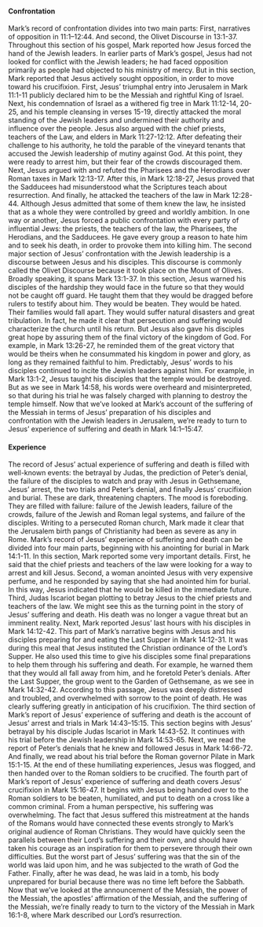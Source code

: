 #### Confrontation

Mark’s record of confrontation divides into two main parts: First, narratives of opposition in 11:1–12:44. And second, the Olivet Discourse in 13:1-37. 
	Throughout this section of his gospel, Mark reported how Jesus forced the hand of the Jewish leaders. In earlier parts of Mark’s gospel, Jesus had not looked for conflict with the Jewish leaders; he had faced opposition primarily as people had objected to his ministry of mercy. But in this section, Mark reported that Jesus actively sought opposition, in order to move toward his crucifixion. 
	First, Jesus’ triumphal entry into Jerusalem in Mark 11:1-11 publicly declared him to be the Messiah and rightful King of Israel. 
	Next, his condemnation of Israel as a withered fig tree in Mark 11:12-14, 20-25, and his temple cleansing in verses 15-19, directly attacked the moral standing of the Jewish leaders and undermined their authority and influence over the people.
	Jesus also argued with the chief priests, teachers of the Law, and elders in Mark 11:27-12:12. After defeating their challenge to his authority, he told the parable of the vineyard tenants that accused the Jewish leadership of mutiny against God. At this point, they were ready to arrest him, but their fear of the crowds discouraged them.
	Next, Jesus argued with and refuted the Pharisees and the Herodians over Roman taxes in Mark 12:13-17.
	After this, in Mark 12:18-27, Jesus proved that the Sadducees had misunderstood what the Scriptures teach about resurrection.
	And finally, he attacked the teachers of the law in Mark 12:28-44. Although Jesus admitted that some of them knew the law, he insisted that as a whole they were controlled by greed and worldly ambition.
	In one way or another, Jesus forced a public confrontation with every party of influential Jews: the priests, the teachers of the law, the Pharisees, the Herodians, and the Sadducees. He gave every group a reason to hate him and to seek his death, in order to provoke them into killing him. 
	The second major section of Jesus’ confrontation with the Jewish leadership is a discourse between Jesus and his disciples. This discourse is commonly called the Olivet Discourse because it took place on the Mount of Olives. Broadly speaking, it spans Mark 13:1-37. In this section, Jesus warned his disciples of the hardship they would face in the future so that they would not be caught off guard. He taught them that they would be dragged before rulers to testify about him. They would be beaten. They would be hated. Their families would fall apart. They would suffer natural disasters and great tribulation. In fact, he made it clear that persecution and suffering would characterize the church until his return.
	But Jesus also gave his disciples great hope by assuring them of the final victory of the kingdom of God. For example, in Mark 13:26-27, he reminded them of the great victory that would be theirs when he consummated his kingdom in power and glory, as long as they remained faithful to him.
	Predictably, Jesus’ words to his disciples continued to incite the Jewish leaders against him. For example, in Mark 13:1-2, Jesus taught his disciples that the temple would be destroyed. But as we see in Mark 14:58, his words were overheard and misinterpreted, so that during his trial he was falsely charged with planning to destroy the temple himself. 
	Now that we’ve looked at Mark’s account of the suffering of the Messiah in terms of Jesus’ preparation of his disciples and confrontation with the Jewish leaders in Jerusalem, we’re ready to turn to Jesus’ experience of suffering and death in Mark 14:1–15:47.


#### Experience

The record of Jesus’ actual experience of suffering and death is filled with well-known events: the betrayal by Judas, the prediction of Peter’s denial, the failure of the disciples to watch and pray with Jesus in Gethsemane, Jesus’ arrest, the two trials and Peter’s denial, and finally Jesus’ crucifixion and burial.
These are dark, threatening chapters. The mood is foreboding. They are filled with failure: failure of the Jewish leaders, failure of the crowds, failure of the Jewish and Roman legal systems, and failure of the disciples. Writing to a persecuted Roman church, Mark made it clear that the Jerusalem birth pangs of Christianity had been as severe as any in Rome.
Mark’s record of Jesus’ experience of suffering and death can be divided into four main parts, beginning with his anointing for burial in Mark 14:1-11. In this section, Mark reported some very important details. First, he said that the chief priests and teachers of the law were looking for a way to arrest and kill Jesus. Second, a woman anointed Jesus with very expensive perfume, and he responded by saying that she had anointed him for burial. In this way, Jesus indicated that he would be killed in the immediate future. Third, Judas Iscariot began plotting to betray Jesus to the chief priests and teachers of the law. We might see this as the turning point in the story of Jesus’ suffering and death. His death was no longer a vague threat but an imminent reality.
Next, Mark reported Jesus’ last hours with his disciples in Mark 14:12-42. This part of Mark’s narrative begins with Jesus and his disciples preparing for and eating the Last Supper in Mark 14:12-31. It was during this meal that Jesus instituted the Christian ordinance of the Lord’s Supper. He also used this time to give his disciples some final preparations to help them through his suffering and death. For example, he warned them that they would all fall away from him, and he foretold Peter’s denials. 
	After the Last Supper, the group went to the Garden of Gethsemane, as we see in Mark 14:32-42. According to this passage, Jesus was deeply distressed and troubled, and overwhelmed with sorrow to the point of death. He was clearly suffering greatly in anticipation of his crucifixion. 
The third section of Mark’s report of Jesus’ experience of suffering and death is the account of Jesus’ arrest and trials in Mark 14:43–15:15. This section begins with Jesus’ betrayal by his disciple Judas Iscariot in Mark 14:43-52. It continues with his trial before the Jewish leadership in Mark 14:53-65. Next, we read the report of Peter’s denials that he knew and followed Jesus in Mark 14:66-72. And finally, we read about his trial before the Roman governor Pilate in Mark 15:1-15. At the end of these humiliating experiences, Jesus was flogged, and then handed over to the Roman soldiers to be crucified.
	The fourth part of Mark’s report of Jesus’ experience of suffering and death covers Jesus’ crucifixion in Mark 15:16-47. It begins with Jesus being handed over to the Roman soldiers to be beaten, humiliated, and put to death on a cross like a common criminal. From a human perspective, his suffering was overwhelming. 
The fact that Jesus suffered this mistreatment at the hands of the Romans would have connected these events strongly to Mark’s original audience of Roman Christians. They would have quickly seen the parallels between their Lord’s suffering and their own, and should have taken his courage as an inspiration for them to persevere through their own difficulties.
But the worst part of Jesus’ suffering was that the sin of the world was laid upon him, and he was subjected to the wrath of God the Father. Finally, after he was dead, he was laid in a tomb, his body unprepared for burial because there was no time left before the Sabbath. 
Now that we’ve looked at the announcement of the Messiah, the power of the Messiah, the apostles’ affirmation of the Messiah, and the suffering of the Messiah, we’re finally ready to turn to the victory of the Messiah in Mark 16:1-8, where Mark described our Lord’s resurrection.
